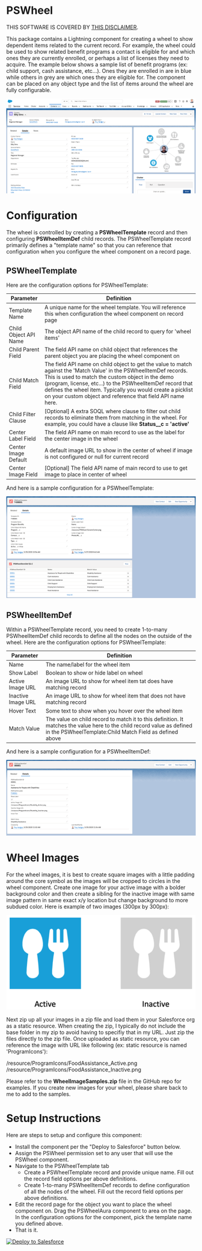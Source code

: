 # PSWheel
THIS SOFTWARE IS COVERED BY [THIS DISCLAIMER](https://raw.githubusercontent.com/thedges/Disclaimer/master/disclaimer.txt).

This package contains a Lightning component for creating a wheel to show dependent items related to the current record. For example, the wheel could be used to show related benefit programs a contact is eligible for and which ones they are currently enrolled, or perhaps a list of licenses they need to acquire. The example below shows a sample list of benefit programs (ex: child support, cash assistance, etc...). Ones they are enrolled in are in blue while others in grey are which ones they are eligible for. The component can be placed on any object type and the list of items around the wheel are fully configurable.

![alt text](https://github.com/thedges/PSWheel/blob/master/PSWheel.png "PSWheel")

# Configuration

The wheel is controlled by creating a __PSWheelTemplate__ record and then configuring __PSWheelItemDef__ child records. The PSWheelTemplate record primarily defines a "template name" so that you can reference that configuration when you configure the wheel component on a record page. 

## PSWheelTemplate
Here are the configuration options for PSWheelTemplate:

| Parameter  | Definition |
| ------------- | ------------- |
| Template Name  | A unique name for the wheel template. You will reference this when configuration the wheel component on record page  |
| Child Object API Name  | The object API name of the child record to query for 'wheel items'  |
| Child Parent Field  | The field API name on child object that references the parent object you are placing the wheel component on  |
| Child Match Field  | The field API name on child object to get the value to match against the 'Match Value' in the PSWheelItemDef records. This is used to match the custom object in the demo (program, license, etc...) to the PSWheelItemDef record that defines the wheel item. Typically you would create a picklist on your custom object and reference that field API name here. |
| Child Filter Clause  | [Optional] A extra SOQL where clause to filter out child records to eliminate them from matching in the wheel. For example, you could have a clause like __Status__c = 'active'__  |
| Center Label Field  | The field API name on main record to use as the label for the center image in the wheel |
| Center Image Default  | A default image URL to show in the center of wheel if image is not configured or null for current record  |
| Center Image Field  | [Optional] The field API name of main record to use to get image to place in center of wheel |

And here is a sample configuration for a PSWheelTemplate:

![alt text](https://github.com/thedges/PSWheel/blob/master/PSWheelTemplate.png "PSWheelTemplate")

## PSWheelItemDef

Within a PSWheelTemplate record, you need to create 1-to-many PSWheelItemDef child records to define all the nodes on the outside of the wheel. Here are the configuration options for PSWheelTemplate:

| Parameter  | Definition |
| ------------- | ------------- |
| Name  | The name/label for the wheel item |
| Show Label  | Boolean to show or hide label on wheel |
| Active Image URL  | An image URL to show for wheel item tat does have matching record  |
| Inactive Image URL  | An image URL to show for wheel item that does not have matching record |
| Hover Text  | Some text to show when you hover over the wheel item |
| Match Value  | The value on child record to match it to this definition. It matches the value here to the child record value as defined in the PSWheelTemplate:Child Match Field as defined above |

And here is a sample configuration for a PSWheelItemDef:

![alt text](https://github.com/thedges/PSWheel/blob/master/PSWheelItemDef.png "PSWheelItemDef")


# Wheel Images

For the wheel images, it is best to create square images with a little padding around the core symbol as the images will be cropped to circles in the wheel component. Create one image for your active image with a bolder background color and then create a sibling for the inactive image with same image pattern in same exact x/y location but change background to more subdued color. Here is example of two images (300px by 300px):

![alt text](https://github.com/thedges/PSWheel/blob/master/PSWheelImageExample.png "PSWheelImageExample")

Next zip up all your images in a zip file and load them in your Salesforce org as a static resource. When creating the zip, I typically do not include the base folder in my zip to avoid having to specifiy that in my URL. Just zip the files directly to the zip file. Once uploaded as static resource, you can reference the image with URL like following (ex: static resource is named 'ProgramIcons'):

/resource/ProgramIcons/FoodAssistance_Active.png
/resource/ProgramIcons/FoodAssistance_Inactive.png

Please refer to the __WheelImageSamples.zip__ file in the GitHub repo for examples. If you create new images for your wheel, please share back to me to add to the samples.

# Setup Instructions
Here are steps to setup and configure this component:
  * Install the component per the "Deploy to Salesforce" button below. 
  * Assign the PSWheel permission set to any user that will use the PSWheel component.
  * Navigate to the PSWheelTemplate tab
    - Create a PSWheelTemplate record and provide unique name. Fill out the record field options per above definitions.
    - Create 1-to-many PSWheelItemDef records to define configuration of all the nodes of the wheel. Fill out the record field options per above definitions.
  * Edit the record page for the object you want to place the wheel component on. Drag the PSWheelAura component to area on the page. In the configuration options for the component, pick the template name you defined above.
  * That is it.

<a href="https://githubsfdeploy.herokuapp.com">
  <img alt="Deploy to Salesforce"
       src="https://raw.githubusercontent.com/afawcett/githubsfdeploy/master/deploy.png">
</a>
